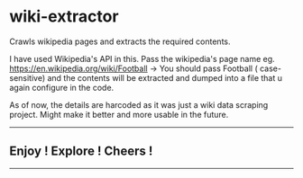 # wiki-extractor
Crawls wikipedia pages and extracts the required contents.


I have used Wikipedia's API in this. 
Pass the wikipedia's page name eg. https://en.wikipedia.org/wiki/Football -> You should pass Football ( case-sensitive) and the contents will be extracted and dumped into a file that u again configure in the code.


As of now, the details are harcoded as it was just a wiki data scraping project. Might make it better and more usable in the future.

-------

## Enjoy ! Explore ! Cheers !

--------
